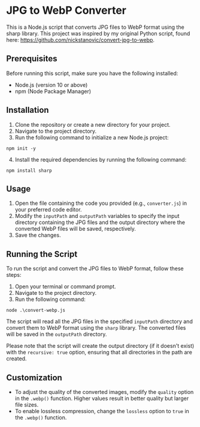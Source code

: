 # JPG to WebP Converter

This is a Node.js script that converts JPG files to WebP format using the sharp library. This project was inspired by my original Python script, found here: https://github.com/nickstanovic/convert-jpg-to-webp.

## Prerequisites

Before running this script, make sure you have the following installed:

- Node.js (version 10 or above)
- npm (Node Package Manager)

## Installation

1. Clone the repository or create a new directory for your project.
2. Navigate to the project directory.
3. Run the following command to initialize a new Node.js project:

```shell
npm init -y
```

4. Install the required dependencies by running the following command:

```shell
npm install sharp
```

## Usage

1. Open the file containing the code you provided (e.g., `converter.js`) in your preferred code editor.
2. Modify the `inputPath` and `outputPath` variables to specify the input directory containing the JPG files and the output directory where the converted WebP files will be saved, respectively.
3. Save the changes.

## Running the Script

To run the script and convert the JPG files to WebP format, follow these steps:

1. Open your terminal or command prompt.
2. Navigate to the project directory.
3. Run the following command:

```shell
node .\convert-webp.js
```

The script will read all the JPG files in the specified `inputPath` directory and convert them to WebP format using the `sharp` library. The converted files will be saved in the `outputPath` directory.

Please note that the script will create the output directory (if it doesn't exist) with the `recursive: true` option, ensuring that all directories in the path are created.

## Customization

- To adjust the quality of the converted images, modify the `quality` option in the `.webp()` function. Higher values result in better quality but larger file sizes.
- To enable lossless compression, change the `lossless` option to `true` in the `.webp()` function.

